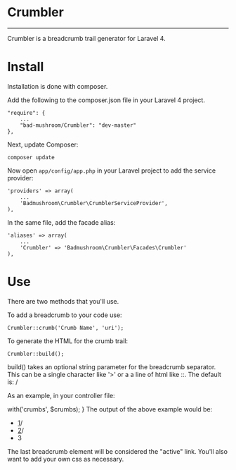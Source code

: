 # Crumbler
---

Crumbler is a breadcrumb trail generator for Laravel 4.

# Install

Installation is done with composer. 

Add the following to the composer.json file in your Laravel 4 project.

	"require": {
		...
		"bad-mushroom/Crumbler": "dev-master"
	},

Next, update Composer:

    composer update

Now open `app/config/app.php` in your Laravel project to add the service provider:

	'providers' => array(
		...
		'Badmushroom\Crumbler\CrumblerServiceProvider',
	),

In the same file, add the facade alias:

	'aliases' => array(
		...
		'Crumbler' => 'Badmushroom\Crumbler\Facades\Crumbler'
	),

# Use

There are two methods that you'll use. 

To add a breadcrumb to your code use:

	Crumbler::crumb('Crumb Name', 'uri');

To generate the HTML for the crumb trail:

	Crumbler::build();

build() takes an optional string parameter for the breadcrumb separator. This can be a single character like '>' or 
a a line of html like <span class="myClass">::</span>. The default is: <span class="separator">/</span>

As an example, in your controller file:

<?php

	// You can add some base breadcrumbs in your constructor.
	public function __construct()
	{
		Crumbler::crumb('1', 'one');
		Crumbler::crumb('2', 'two');
	}

	public function yourMethod()
	{	
		Crumbler::crumb('3', 'three');
		$crumbs = Crumbler::build();

		return View::make('yourView')->with('crumbs', $crumbs);
	}


The output of the above example would be:


	<ul class="crumbler">
		<li><a href="one">1</a><span class="separator">/</span></li>
		<li><a href="two">2</a><span class="separator">/</span></li>
		<li class="active">3</li>
	</ul>

The last breadcrumb element will be considered the "active" link. You'll also want to add your own css as necessary.